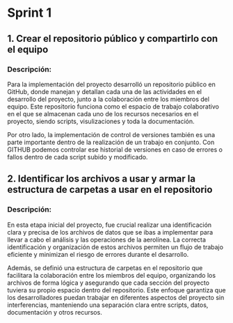# Sprint 1

## 1. Crear el repositorio público y compartirlo con el equipo

### Descripción:
Para la implementación del proyecto desarrolló un repositorio público en GitHub, donde manejan y detallan cada una de las actividades en el desarrollo del proyecto, junto a la colaboración entre los miembros del equipo. Este repositorio funciona como el espacio de trabajo colaborativo en el que se almacenan cada uno de los recursos necesarios en el proyecto, siendo scripts, visulizaciones y toda la documentación.

Por otro lado, la implementación de control de versiones también es una parte importante dentro de la realización de un trabajo en conjunto. Con GITHUB podemos controlar ese historial de versiones en caso de errores o fallos dentro de cada script subido y modificado.

## 2. Identificar los archivos a usar y armar la estructura de carpetas a usar en el repositorio

### Descripción:

En esta etapa inicial del proyecto, fue crucial realizar una identificación clara y precisa de los archivos de datos que se ibas a implementar para llevar a cabo el análisis y las operaciones de la aerolínea. La correcta identificación y organización de estos archivos permiten un flujo de trabajo eficiente y minimizan el riesgo de errores durante el desarrollo.

Además, se definió una estructura de carpetas en el repositorio que facilitara la colaboración entre los miembros del equipo, organizando los archivos de forma lógica y asegurando que cada sección del proyecto tuviera su propio espacio dentro del repositorio. Este enfoque garantiza que los desarrolladores puedan trabajar en diferentes aspectos del proyecto sin interferencias, manteniendo una separación clara entre scripts, datos, documentación y otros recursos.



